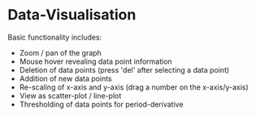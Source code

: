 # Data-Visualisation

Basic functionality includes:
- Zoom / pan of the graph
- Mouse hover revealing data point information
- Deletion of data points (press 'del' after selecting a data point)
- Addition of new data points
- Re-scaling of x-axis and y-axis (drag a number on the x-axis/y-axis)
- View as scatter-plot / line-plot
- Thresholding of data points for period-derivative
